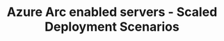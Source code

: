 ---
title: "Azure Arc enabled servers - Scaled Deployment Scenarios"
linkTitle: "Azure Arc enabled servers - Scaled Deployment Scenarios"
weight: 8
description: >-
  The following guides are designed to provide scaled onboarding experience to Azure Arc of virtual machines deployed in various platforms and existing environments.
---